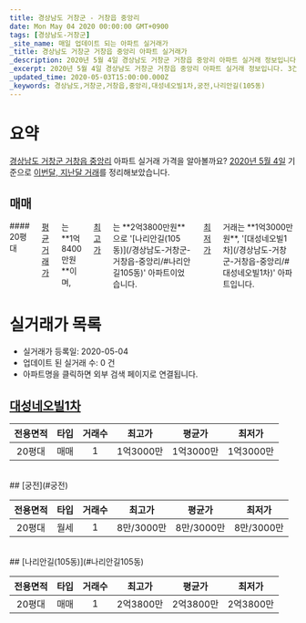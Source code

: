 ```yaml
---
title: 경상남도 거창군 - 거창읍 중앙리
date: Mon May 04 2020 00:00:00 GMT+0900
tags: [경상남도-거창군]
_site_name: 매일 업데이트 되는 아파트 실거래가
_title: 경상남도 거창군 거창읍 중앙리 아파트 실거래가
_description: 2020년 5월 4일 경상남도 거창군 거창읍 중앙리 아파트 실거래 정보입니다. 3건 아파트 정보가 있습니다.
_excerpt: 2020년 5월 4일 경상남도 거창군 거창읍 중앙리 아파트 실거래 정보입니다. 3건 아파트 정보가 있습니다.
_updated_time: 2020-05-03T15:00:00.000Z
_keywords: 경상남도,거창군,거창읍,중앙리,대성네오빌1차,궁전,나리안길(105동)
---
```





# 요약
<ins>경상남도 거창군 거창읍 중앙리</ins> 아파트 실거래 가격을 알아볼까요? <ins>2020년 5월 4일</ins> 기준으로 <ins>이번달, 지난달 거래</ins>를 정리해보았습니다.

## 매매
<div class="container">
<div class="twelve columns" markdown="1">
#### 20평대
<ins>평균 거래가</ins>는 **1억8400만원**이며, <ins>최고가</ins>는 **2억3800만원**으로 '[나리안길(105동)](/경상남도-거창군-거창읍-중앙리/#나리안길105동)' 아파트이었습니다. <ins>최저가</ins> 거래는 **1억3000만원**, '[대성네오빌1차](/경상남도-거창군-거창읍-중앙리/#대성네오빌1차)' 아파트입니다.
</div>
</div>



# 실거래가 목록
- 실거래가 등록일: 2020-05-04
- 업데이트 된 실거래 수: 0 건
- 아파트명을 클릭하면 외부 검색 페이지로 연결됩니다.

## [대성네오빌1차](#대성네오빌1차)

|전용면적|타입|거래수|최고가|평균가|최저가|
|:---:|:---:|:---:|:---:|:---:|:---:|
|20평대|<span class="deal-type-1">매매</span>|1|1억3000만|1억3000만|1억3000만|

<br/>
## [궁전](#궁전)

|전용면적|타입|거래수|최고가|평균가|최저가|
|:---:|:---:|:---:|:---:|:---:|:---:|
|20평대|<span class="deal-type-3">월세</span>|1|8만/3000만|8만/3000만|8만/3000만|

<br/>
## [나리안길(105동)](#나리안길105동)

|전용면적|타입|거래수|최고가|평균가|최저가|
|:---:|:---:|:---:|:---:|:---:|:---:|
|20평대|<span class="deal-type-1">매매</span>|1|2억3800만|2억3800만|2억3800만|

<br/>



